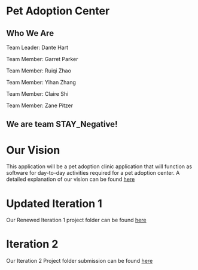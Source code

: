 # Pet Adoption Center
## Who We Are
Team Leader: Dante Hart

Team Member: Garret Parker

Team Member: Ruiqi Zhao

Team Member: Yihan Zhang

Team Member: Claire Shi

Team Member: Zane Pitzer
## We are team STAY_Negative! 

# Our Vision
This application will be a pet adoption clinic application that will function as software for day-to-day activities required for a pet adoption center. A detailed explanation of our vision can be found [here](https://github.com/KillerRaptor247/STAY_Negative/blob/main/Iteration1_2/%5BProject%20Vision%20Re-Edit%5D.pdf)

# Updated Iteration 1
Our Renewed Iteration 1 project folder can be found [here](https://github.com/KillerRaptor247/STAY_Negative/tree/main/Iteration1_2)

# Iteration 2
Our Iteration 2 Project folder submission can be found [here](https://github.com/KillerRaptor247/STAY_Negative/tree/main/Iteration%202)
